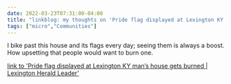 ```yaml
---
date: 2022-03-23T07:31:00-04:00
title: "linkblog: my thoughts on 'Pride flag displayed at Lexington KY man’s house gets burned | Lexington Herald Leader'"
tags: ["micro","Communities"]
---
```

I bike past this house and its flags every day; seeing them is always a boost. How upsetting that people would want to burn one.
 
[link to 'Pride flag displayed at Lexington KY man’s house gets burned | Lexington Herald Leader'](https://www.kentucky.com/news/local/counties/fayette-county/article259676075.html)
